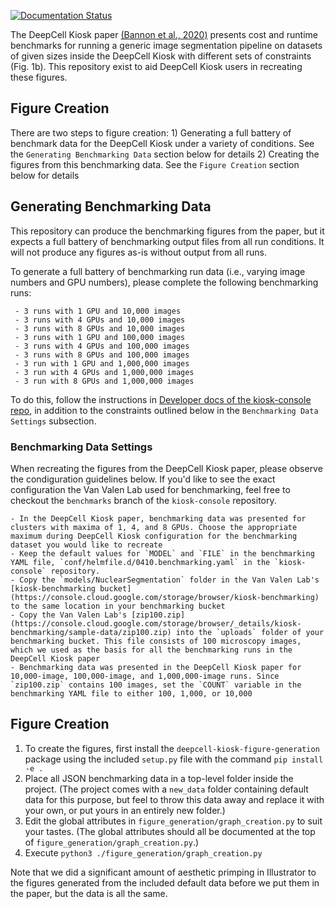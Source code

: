 [![Documentation Status](https://readthedocs.org/projects/deepcell-kiosk-figure-generation/badge/?version=latest)](https://deepcell-kiosk-figure-generation.readthedocs.io/en/latest/?badge=latest)

The DeepCell Kiosk paper [(Bannon et al., 2020)](<https://www.biorxiv.org/content/10.1101/505032v3>) presents cost and runtime benchmarks for running a generic image segmentation pipeline on datasets of given sizes inside the DeepCell Kiosk with different sets of constraints (Fig. 1b). This repository exist to aid DeepCell Kiosk users in recreating these figures.
 
## Figure Creation

There are two steps to figure creation:
    1) Generating a full battery of benchmark data for the DeepCell Kiosk under a variety of conditions. See the `Generating Benchmarking Data` section below for details
    2) Creating the figures from this benchmarking data. See the `Figure Creation` section below for details

## Generating Benchmarking Data

This repository can produce the benchmarking figures from the paper, but it expects a full battery of benchmarking output files from all run conditions. It will not produce any figures as-is without output from all runs. 
 
To generate a full battery of benchmarking run data (i.e., varying image numbers and GPU numbers), please complete the following benchmarking runs:
 
     - 3 runs with 1 GPU and 10,000 images
     - 3 runs with 4 GPUs and 10,000 images
     - 3 runs with 8 GPUs and 10,000 images
     - 3 runs with 1 GPU and 100,000 images
     - 3 runs with 4 GPUs and 100,000 images
     - 3 runs with 8 GPUs and 100,000 images
     - 3 run with 1 GPU and 1,000,000 images
     - 3 run with 4 GPUs and 1,000,000 images
     - 3 run with 8 GPUs and 1,000,000 images
 
To do this, follow the instructions in [Developer docs of the kiosk-console repo](https://deepcell-kiosk.readthedocs.io/en/master/DEVELOPER.html), in addition to the constraints outlined below in the `Benchmarking Data Settings` subsection.
 
### Benchmarking Data Settings
 
When recreating the figures from the DeepCell Kiosk paper, please observe the condiguration guidelines below. If you'd like to see the exact configuration the Van Valen Lab used for benchmarking, feel free to checkout the `benchmarks` branch of the `kiosk-console` repository.
 
    - In the DeepCell Kiosk paper, benchmarking data was presented for clusters with maxima of 1, 4, and 8 GPUs. Choose the appropriate maximum during DeepCell Kiosk configuration for the benchmarking dataset you would like to recreate
    - Keep the default values for `MODEL` and `FILE` in the benchmarking YAML file, `conf/helmfile.d/0410.benchmarking.yaml` in the `kiosk-console` repository.
    - Copy the `models/NuclearSegmentation` folder in the Van Valen Lab's [kiosk-benchmarking bucket](https://console.cloud.google.com/storage/browser/kiosk-benchmarking) to the same location in your benchmarking bucket
    - Copy the Van Valen Lab's [zip100.zip](https://console.cloud.google.com/storage/browser/_details/kiosk-benchmarking/sample-data/zip100.zip) into the `uploads` folder of your benchmarking bucket. This file consists of 100 microscopy images, which we used as the basis for all the benchmarking runs in the DeepCell Kiosk paper
    - Benchmarking data was presented in the DeepCell Kiosk paper for 10,000-image, 100,000-image, and 1,000,000-image runs. Since `zip100.zip` contains 100 images, set the `COUNT` variable in the benchmarking YAML file to either 100, 1,000, or 10,000

## Figure Creation

1) To create the figures, first install the `deepcell-kiosk-figure-generation` package using the included `setup.py` file with the command `pip install -e .`
2) Place all JSON benchmarking data in a top-level folder inside the project. (The project comes with a `new_data` folder containing default data for this purpose, but feel to throw this data away and replace it with your own, or put yours in an entirely new folder.)
3) Edit the global attributes in `figure_generation/graph_creation.py` to suit your tastes. (The global attributes should all be documented at the top of `figure_generation/graph_creation.py`.)
4) Execute `python3 ./figure_generation/graph_creation.py`

Note that we did a significant amount of aesthetic primping in Illustrator to the figures generated from the included default data before we put them in the paper, but the data is all the same.
